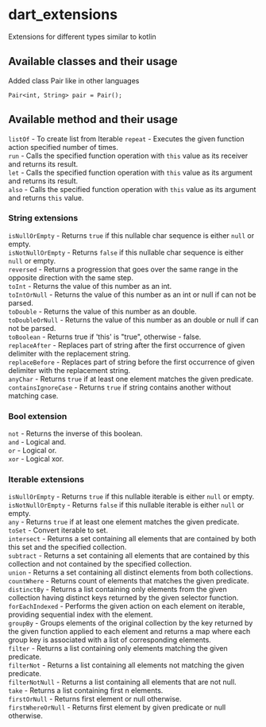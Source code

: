 # dart_extensions

Extensions for different types similar to kotlin

## Available classes and their usage

Added class Pair like in other languages
```
Pair<int, String> pair = Pair();
```

## Available method and their usage

`listOf` - To create list from Iterable
`repeat` - Executes the given function action specified number of times.  
`run` - Calls the specified function operation with `this` value as its receiver and returns its result.  
`let` - Calls the specified function operation with `this` value as its argument and returns its result.  
`also` - Calls the specified function operation with `this` value as its argument and returns `this` value.

### String extensions

`isNullOrEmpty` - Returns `true` if this nullable char sequence is either `null` or empty.  
`isNotNullOrEmpty` - Returns `false` if this nullable char sequence is either `null` or empty.  
`reversed` - Returns a progression that goes over the same range in the opposite direction with the same step.  
`toInt` - Returns the value of this number as an int.  
`toIntOrNull` - Returns the value of this number as an int or null if can not be parsed.  
`toDouble` - Returns the value of this number as an double.  
`toDoubleOrNull` - Returns the value of this number as an double or null if can not be parsed.  
`toBoolean` - Returns true if 'this' is "true", otherwise - false.  
`replaceAfter` - Replaces part of string after the first occurrence of given delimiter with the replacement string.  
`replaceBefore` - Replaces part of string before the first occurrence of given delimiter with the replacement string.  
`anyChar` - Returns `true` if at least one element matches the given predicate.  
`containsIgnoreCase` - Returns `true` if string contains another without matching case.

### Bool extension

`not` - Returns the inverse of this boolean.  
`and` - Logical and.  
`or` - Logical or.  
`xor` - Logical xor.

### Iterable extensions

`isNullOrEmpty` - Returns `true` if this nullable iterable is either `null` or empty.  
`isNotNullOrEmpty` - Returns `false` if this nullable iterable is either `null` or empty.  
`any` - Returns `true` if at least one element matches the given predicate.  
`toSet` - Convert iterable to set.  
`intersect` - Returns a set containing all elements that are contained by both this set and the specified collection.  
`subtract` - Returns a set containing all elements that are contained  by this collection and not contained by the specified collection.  
`union` - Returns a set containing all distinct elements from both collections.  
`countWhere` - Returns count of elements that matches the given predicate.  
`distinctBy` - Returns a list containing only elements from the given collection having distinct keys returned by the given selector function.  
`forEachIndexed` - Performs the given action on each element on iterable, providing sequential index with the element.  
`groupBy` - Groups elements of the original collection by the key returned by the given function  applied to each element and returns a map where each group key is associated with a list of corresponding elements.  
`filter` - Returns a list containing only elements matching the given predicate.  
`filterNot` - Returns a list containing all elements not matching the given predicate.  
`filterNotNull` - Returns a list containing all elements that are not null.  
`take` - Returns a list containing first n elements.  
`firstOrNull` - Returns first element or null otherwise.  
`firstWhereOrNull` - Returns first element by given predicate or null otherwise.


